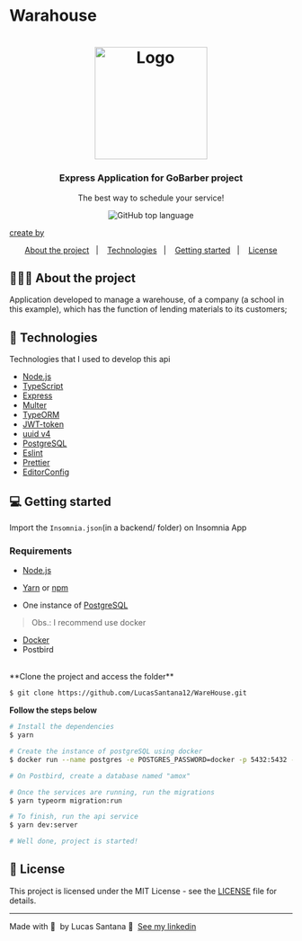 # Warahouse




<h1 align="center">
  <img alt="Logo" src="https://res.cloudinary.com/dfas3xwca/image/upload/v1618933718/samples/logoFucapi_szeegx.svg" width="200px">
</h1>

<h3 align="center">
  Express Application for GoBarber project
</h3>

<p align="center">The best way to schedule your service!</p>

<p align="center">
  <img alt="GitHub top language" src="https://img.shields.io/github/languages/top/EliasGcf/gobarber-api?color=%23FF9000">

  <a href="https://www.linkedin.com/in/lucas-da-silva-santana-00965017b/" target="_blank" rel="noopener noreferrer">
  <p>create by</p>
  </a>
</p>

<p align="center">
  <a href="#%EF%B8%8F-about-the-project">About the project</a>&nbsp;&nbsp;&nbsp;|&nbsp;&nbsp;&nbsp;
  <a href="#-technologies">Technologies</a>&nbsp;&nbsp;&nbsp;|&nbsp;&nbsp;&nbsp;
  <a href="#-getting-started">Getting started</a>&nbsp;&nbsp;&nbsp;|&nbsp;&nbsp;&nbsp;
  <a href="#-license">License</a>
</p>


## 💇🏻‍♂️ About the project

Application developed to manage a warehouse, of a company (a school in this example), which has the function of lending materials to its customers;

## 🚀 Technologies

Technologies that I used to develop this api

- [Node.js](https://nodejs.org/en/)
- [TypeScript](https://www.typescriptlang.org/)
- [Express](https://expressjs.com/pt-br/)
- [Multer](https://github.com/expressjs/multer)
- [TypeORM](https://typeorm.io/#/)
- [JWT-token](https://jwt.io/)
- [uuid v4](https://github.com/thenativeweb/uuidv4/)
- [PostgreSQL](https://www.postgresql.org/)
- [Eslint](https://eslint.org/)
- [Prettier](https://prettier.io/)
- [EditorConfig](https://editorconfig.org/)

## 💻 Getting started

Import the `Insomnia.json`(in a backend/ folder) on Insomnia App

### Requirements

- [Node.js](https://nodejs.org/en/)
- [Yarn](https://classic.yarnpkg.com/) or [npm](https://www.npmjs.com/)

- One instance of [PostgreSQL](https://www.postgresql.org/)

> Obs.: I recommend use docker
- [Docker](https://www.docker.com/get-started)
- Postbird
<br/>
**Clone the project and access the folder**

```bash
$ git clone https://github.com/LucasSantana12/WareHouse.git 
```

**Follow the steps below**

```bash
# Install the dependencies
$ yarn

# Create the instance of postgreSQL using docker
$ docker run --name postgres -e POSTGRES_PASSWORD=docker -p 5432:5432 -d postgres

# On Postbird, create a database named "amox"

# Once the services are running, run the migrations
$ yarn typeorm migration:run

# To finish, run the api service
$ yarn dev:server

# Well done, project is started!
```


## 📝 License

This project is licensed under the MIT License - see the [LICENSE](LICENSE) file for details.

---

Made with 💜 &nbsp;by Lucas Santana 👋 &nbsp;[See my linkedin](https://www.linkedin.com/in/lucas-da-silva-santana-00965017b/)
